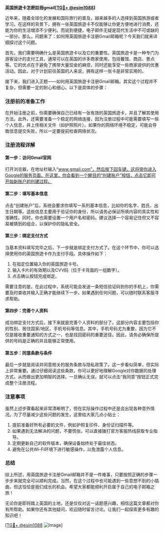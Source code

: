 **英国旅遊卡怎麽註冊gmail[[TG💪+ @esim1088](https://t.me/s/esim1088)]**

近年来，随着全球化的发展和国际旅行的普及，越来越多的人选择到英国旅游或者学习。在这样的背景下，拥有一张英国旅遊卡不仅能够让你更方便地进行消费，还能为你的生活增添不少便利。而说到便捷，电子邮件无疑是现代生活中不可或缺的一部分。那么，问题来了：如何用英国旅遊卡注册Gmail邮箱呢？今天我们就来详细探讨这个问题。

首先，我们需要明确什么是英国旅遊卡以及它的重要性。英国旅遊卡是一种专门为游客设计的支付工具，通常可以在英国的许多商家使用，包括餐馆、商店、景点等。它的优点在于避免了携带大量现金的麻烦，同时还能享受一些商家提供的优惠活动。因此，对于计划前往英国的人来说，拥有这样一张卡是非常实用的。

接下来，我们进入正题——如何用英国旅遊卡注册Gmail邮箱。其实这个过程并不复杂，但需要一定的耐心和细心。以下是具体的步骤：

### 注册前的准备工作

在开始注册之前，你需要确保自己已经有一张有效的英国旅遊卡，并且了解其使用方法。此外，还需要准备一个稳定的网络连接，因为注册过程中可能需要填写一些个人信息，并上传相关文件（如护照照片）。如果你的网络环境不稳定，可能会导致信息提交失败，所以一定要提前检查网络状况。

### 注册流程详解

#### 第一步：访问Gmail官网
打开浏览器，在地址栏输入“www.gmail.com”，然后按下回车键。这将带你进入Google的服务页面。在这里，你会看到一个醒目的“创建账户”按钮，点击它即可开始新账户的创建过程。

#### 第二步：填写基本信息
点击“创建账户”后，系统会要求你填写一系列基本信息，比如你的名字、姓氏、出生日期等。这些信息主要用于验证你的身份，所以请务必保证所填内容的真实性和准确性。同时，你也需要设置一个用户名和密码。建议选择一个容易记住但又不容易被猜到的组合，以保护你的隐私安全。

#### 第三步：绑定支付方式
当基本资料填写完毕之后，下一步就是绑定支付方式了。在这个环节中，你可以选择使用你的英国旅遊卡作为支付手段。具体操作如下：
1. 在指定位置输入你的英国旅遊卡号。
2. 输入卡片的有效期以及CVV码（位于卡背面的一组数字）。
3. 点击确认按钮完成绑定。

需要注意的是，在此过程中，系统可能会发送一条短信验证码到你的手机上，你需要及时查收并输入正确才能继续下一步。如果遇到任何问题，可以随时联系客服寻求帮助。

#### 第四步：完善个人资料
成功绑定支付方式后，接下来就是完善个人资料的部分了。这部分内容主要包括你的性别、居住国家/地区、手机号码等信息。其中，手机号码尤为重要，因为它不仅是接收重要通知的方式之一，也是找回密码的重要途径。因此，请务必确保所提供的号码是正确的并且能够正常使用。

#### 第五步：同意条款与条件
最后一步就是阅读并同意相关的服务条款与隐私政策了。这一步看似简单，但实际上非常重要。通过仔细阅读这些条款，你可以更好地理解Google对你数据的处理方式，从而做出更加明智的选择。一旦确认无误，就可以点击“我同意”按钮正式完成整个注册流程。

### 注意事项

虽然上述步骤看起来非常清晰明了，但在实际操作过程中还是会出现各种意外情况。为了尽量减少这些问题的发生，这里给大家几点小贴士：
1. 提前准备好所有必要的文件，例如护照复印件、身份证扫描件等。
2. 如果遇到无法解决的问题，不要慌张，可以直接拨打官方客服热线获取专业指导。
3. 定期更新自己的软件版本，确保设备始终处于最佳状态。
4. 避免在公共Wi-Fi环境下进行敏感操作，以免泄露个人信息。

### 总结

综上所述，用英国旅遊卡注册Gmail邮箱并不是一件难事，只要按照正确的步骤一步步来就完全可以顺利完成。当然，在这个过程中也可能遇到一些意想不到的小插曲，但这恰恰是我们成长的机会。希望大家都能顺利开启属于自己的电子邮箱之旅！

无论你是即将踏上英国的土地，还是仅仅对这一话题感兴趣，相信这篇文章都对你有所帮助。如果你还有其他疑问，欢迎随时留言讨论。让我们一起探索更多有趣的知识吧！

[[TG💪+ @esim1088](https://t.me/s/esim1088) ![Image](https://i.postimg.cc/4NQfJmqS/Snipaste-2025-05-13-00-14-12.png)]